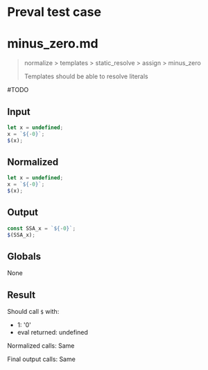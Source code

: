 # Preval test case

# minus_zero.md

> normalize > templates > static_resolve > assign > minus_zero
>
> Templates should be able to resolve literals

#TODO

## Input

`````js filename=intro
let x = undefined;
x = `${-0}`;
$(x);
`````

## Normalized

`````js filename=intro
let x = undefined;
x = `${-0}`;
$(x);
`````

## Output

`````js filename=intro
const SSA_x = `${-0}`;
$(SSA_x);
`````

## Globals

None

## Result

Should call `$` with:
 - 1: '0'
 - eval returned: undefined

Normalized calls: Same

Final output calls: Same
